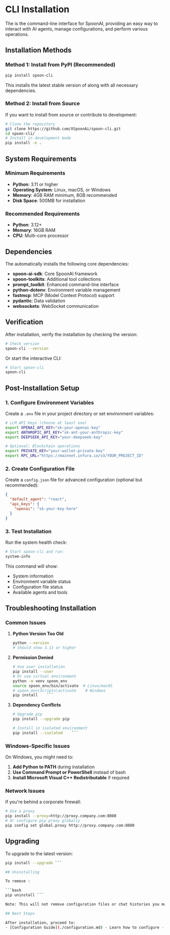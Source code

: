 # CLI Installation

The  is the command-line interface for SpoonAI, providing an easy way to interact with AI agents, manage configurations, and perform various operations.

## Installation Methods

### Method 1: Install from PyPI (Recommended)

```bash
pip install spoon-cli
```

This installs the latest stable version of  along with all necessary dependencies.

### Method 2: Install from Source

If you want to install from source or contribute to development:

```bash
# Clone the repository
git clone https://github.com/XSpoonAi/spoon-cli.git
cd spoon-cli/
# Install in development mode
pip install -e .
```

## System Requirements

### Minimum Requirements

- **Python**: 3.11 or higher
- **Operating System**: Linux, macOS, or Windows
- **Memory**: 4GB RAM minimum, 8GB recommended
- **Disk Space**: 500MB for installation

### Recommended Requirements

- **Python**: 3.12+
- **Memory**: 16GB RAM
- **CPU**: Multi-core processor

## Dependencies

The  automatically installs the following core dependencies:

- **spoon-ai-sdk**: Core SpoonAI framework
- **spoon-toolkits**: Additional tool collections
- **prompt_toolkit**: Enhanced command-line interface
- **python-dotenv**: Environment variable management
- **fastmcp**: MCP (Model Context Protocol) support
- **pydantic**: Data validation
- **websockets**: WebSocket communication

## Verification

After installation, verify the installation by checking the version:

```bash
# Check version
spoon-cli --version
```

Or start the interactive CLI:

```bash
# Start spoon-cli
spoon-cli
```

## Post-Installation Setup

### 1. Configure Environment Variables

Create a `.env` file in your project directory or set environment variables:

```bash
# LLM API Keys (choose at least one)
export OPENAI_API_KEY="sk-your-openai-key"
export ANTHROPIC_API_KEY="sk-ant-your-anthropic-key"
export DEEPSEEK_API_KEY="your-deepseek-key"

# Optional: Blockchain operations
export PRIVATE_KEY="your-wallet-private-key"
export RPC_URL="https://mainnet.infura.io/v3/YOUR_PROJECT_ID"
```

### 2. Create Configuration File

Create a `config.json` file for advanced configuration (optional but recommended):

```json
{
  "default_agent": "react",
  "api_keys": {
    "openai": "sk-your-key-here"
  }
}
```

### 3. Test Installation

Run the system health check:

```bash
# Start spoon-cli and run:
system-info
```

This command will show:
- System information
- Environment variable status
- Configuration file status
- Available agents and tools

## Troubleshooting Installation

### Common Issues

1. **Python Version Too Old**
   ```bash
   python --version
   # Should show 3.11 or higher
   ```

2. **Permission Denied**
   ```bash
   # Use user installation
   pip install --user
   # Or use virtual environment
   python -m venv spoon_env
   source spoon_env/bin/activate  # Linux/macOS
   # spoon_env\Scripts\activate    # Windows
   pip install    ```

3. **Dependency Conflicts**
   ```bash
   # Upgrade pip
   pip install --upgrade pip

   # Install in isolated environment
   pip install --isolated    ```

### Windows-Specific Issues

On Windows, you might need to:

1. **Add Python to PATH** during installation
2. **Use Command Prompt or PowerShell** instead of bash
3. **Install Microsoft Visual C++ Redistributable** if required

### Network Issues

If you're behind a corporate firewall:

```bash
# Use a proxy
pip install --proxy=http://proxy.company.com:8080
# Or configure pip proxy globally
pip config set global.proxy http://proxy.company.com:8080
```

## Upgrading

To upgrade to the latest version:

```bash
pip install --upgrade ```

## Uninstalling

To remove :

```bash
pip uninstall ```

Note: This will not remove configuration files or chat histories you may have created.

## Next Steps

After installation, proceed to:
- [Configuration Guide](./configuration.md) - Learn how to configure - [Basic Usage](./basic-usage.md) - Start using - [Advanced Features](./advanced-features.md) - Explore advanced capabilities

